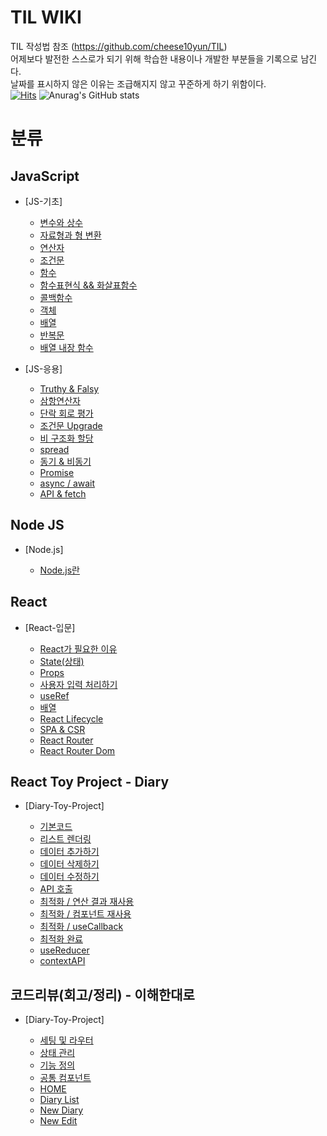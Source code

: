﻿# TIL WIKI

TIL 작성법 참조 (https://github.com/cheese10yun/TIL)  
 어제보다 발전한 스스로가 되기 위해 학습한 내용이나 개발한 부분들을 기록으로 남긴다.  
 날짜를 표시하지 않은 이유는 조급해지지 않고 꾸준하게 하기 위함이다.   
 [![Hits](https://hits.seeyoufarm.com/api/count/incr/badge.svg?url=https%3A%2F%2Fgithub.com%2FMyoungSeob-Pohang%2Fdaily-TIL&count_bg=%2379C83D&title_bg=%23555555&icon=&icon_color=%23E7E7E7&title=hits&edge_flat=false)](https://hits.seeyoufarm.com)
 ![Anurag's GitHub stats](https://github-readme-stats.vercel.app/api?username=MyoungSeob-Pohang&show_icons=true&theme=radical)

# 분류

## JavaScript

-   [JS-기초]

    -   [변수와 상수](https://github.com/MyoungSeob-Pohang/daily-TIL/blob/main/Javascript/JS-%EA%B8%B0%EB%B3%B8/variable_constant.md)
    -   [자료형과 형 변환](https://github.com/MyoungSeob-Pohang/daily-TIL/blob/main/Javascript/JS-%EA%B8%B0%EB%B3%B8/dataType_typeConversion.md)
    -   [연산자](https://github.com/MyoungSeob-Pohang/daily-TIL/blob/main/Javascript/JS-%EA%B8%B0%EB%B3%B8/operator.md)
    -   [조건문](https://github.com/MyoungSeob-Pohang/daily-TIL/blob/main/Javascript/JS-%EA%B8%B0%EB%B3%B8/conditional_statement.md)
    -   [함수](https://github.com/MyoungSeob-Pohang/daily-TIL/blob/main/Javascript/JS-%EA%B8%B0%EB%B3%B8/function.md)
    -   [함수표현식 && 화살표함수](https://github.com/MyoungSeob-Pohang/daily-TIL/blob/main/Javascript/JS-%EA%B8%B0%EB%B3%B8/arrow_func_expression.md)
    -   [콜백함수](https://github.com/MyoungSeob-Pohang/daily-TIL/blob/main/Javascript/JS-%EA%B8%B0%EB%B3%B8/callback.md)
    -   [객체](https://github.com/MyoungSeob-Pohang/daily-TIL/blob/main/Javascript/JS-%EA%B8%B0%EB%B3%B8/object.md)
    -   [배열](https://github.com/MyoungSeob-Pohang/daily-TIL/blob/main/Javascript/JS-%EA%B8%B0%EB%B3%B8/array.md)
    -   [반복문](https://github.com/MyoungSeob-Pohang/daily-TIL/blob/main/Javascript/JS-%EA%B8%B0%EB%B3%B8/loop.md)
    -   [배열 내장 함수](https://github.com/MyoungSeob-Pohang/daily-TIL/blob/main/Javascript/JS-%EA%B8%B0%EB%B3%B8/array_method.md)

-   [JS-응용]

    -   [Truthy & Falsy](https://github.com/MyoungSeob-Pohang/daily-TIL/blob/main/Javascript/JS-%EC%9D%91%EC%9A%A9/truthy_falsy.md)
    -   [삼항연산자](https://github.com/MyoungSeob-Pohang/daily-TIL/blob/main/Javascript/JS-%EC%9D%91%EC%9A%A9/ternary_operator.md)
    -   [단락 회로 평가](https://github.com/MyoungSeob-Pohang/daily-TIL/blob/main/Javascript/JS-%EC%9D%91%EC%9A%A9/short_circuit_rating.md)
    -   [조건문 Upgrade](https://github.com/MyoungSeob-Pohang/daily-TIL/blob/main/Javascript/JS-%EC%9D%91%EC%9A%A9/conditional_statement_upgrade.md)
    -   [비 구조화 할당](https://github.com/MyoungSeob-Pohang/daily-TIL/blob/main/Javascript/JS-%EC%9D%91%EC%9A%A9/destructuring_assignment.md)
    -   [spread](https://github.com/MyoungSeob-Pohang/daily-TIL/blob/main/Javascript/JS-%EC%9D%91%EC%9A%A9/spread.md)
    -   [동기 & 비동기](https://github.com/MyoungSeob-Pohang/daily-TIL/blob/main/Javascript/JS-%EC%9D%91%EC%9A%A9/synchronous_Asynchronous.md)
    -   [Promise](https://github.com/MyoungSeob-Pohang/daily-TIL/blob/main/Javascript/JS-%EC%9D%91%EC%9A%A9/promise.md)
    -   [async / await](https://github.com/MyoungSeob-Pohang/daily-TIL/blob/main/Javascript/JS-%EC%9D%91%EC%9A%A9/async_await.md)
    -   [API & fetch](https://github.com/MyoungSeob-Pohang/daily-TIL/blob/main/Javascript/JS-%EC%9D%91%EC%9A%A9/api_fetch.md)

## Node JS

-   [Node.js]

    -   [Node.js란](https://github.com/MyoungSeob-Pohang/daily-TIL/blob/main/Node.js/Node.js.md)

## React

-   [React-입문]

    -   [React가 필요한 이유](https://github.com/MyoungSeob-Pohang/daily-TIL/blob/main/React/whyReact.md)
    -   [State(상태)](https://github.com/MyoungSeob-Pohang/daily-TIL/blob/main/React/state.md)
    -   [Props](https://github.com/MyoungSeob-Pohang/daily-TIL/blob/main/React/props.md)
    -   [사용자 입력 처리하기](https://github.com/MyoungSeob-Pohang/daily-TIL/blob/main/React/userInput.md)
    -   [useRef](https://github.com/MyoungSeob-Pohang/daily-TIL/blob/main/React/useref.md)
    -   [배열](https://github.com/MyoungSeob-Pohang/daily-TIL/blob/main/React/arr_1.md)
    -   [React Lifecycle](https://github.com/MyoungSeob-Pohang/daily-TIL/blob/main/React/lifecycle.md)
    -   [SPA & CSR](https://github.com/MyoungSeob-Pohang/daily-TIL/blob/main/React/spa_csr.md)
    -   [React Router](https://github.com/MyoungSeob-Pohang/daily-TIL/blob/main/React/reactRouter.md)
    -   [React Router Dom](https://github.com/MyoungSeob-Pohang/daily-TIL/blob/main/React/react_router_dom.md)

## React Toy Project - Diary

-   [Diary-Toy-Project]

    -   [기본코드](https://github.com/MyoungSeob-Pohang/daily-TIL/blob/main/React-Toy-Diary/basic_code.md)
    -   [리스트 렌더링](https://github.com/MyoungSeob-Pohang/daily-TIL/blob/main/React-Toy-Diary/arr_1.md)
    -   [데이터 추가하기](https://github.com/MyoungSeob-Pohang/daily-TIL/blob/main/React-Toy-Diary/data_add.md)
    -   [데이터 삭제하기](https://github.com/MyoungSeob-Pohang/daily-TIL/blob/main/React-Toy-Diary/data_delete.md)
    -   [데이터 수정하기](https://github.com/MyoungSeob-Pohang/daily-TIL/blob/main/React-Toy-Diary/data_modified.md)
    -   [API 호출](https://github.com/MyoungSeob-Pohang/daily-TIL/blob/main/React-Toy-Diary/api.md)
    -   [최적화 / 연산 결과 재사용](https://github.com/MyoungSeob-Pohang/daily-TIL/blob/main/React-Toy-Diary/useMemo.md)
    -   [최적화 / 컴포넌트 재사용](https://github.com/MyoungSeob-Pohang/daily-TIL/blob/main/React-Toy-Diary/react.memo.md)
    -   [최적화 / useCallback](https://github.com/MyoungSeob-Pohang/daily-TIL/blob/main/React-Toy-Diary/useCallback.md)
    -   [최적화 완료](https://github.com/MyoungSeob-Pohang/daily-TIL/blob/main/React-Toy-Diary/optimization.md)
    -   [useReducer](https://github.com/MyoungSeob-Pohang/daily-TIL/blob/main/React-Toy-Diary/useReducer.md)
    -   [contextAPI](https://github.com/MyoungSeob-Pohang/daily-TIL/blob/main/React-Toy-Diary/contextAPI.md)

## 코드리뷰(회고/정리) - 이해한대로

-   [Diary-Toy-Project]

    -   [세팅 및 라우터](https://github.com/MyoungSeob-Pohang/daily-TIL/blob/main/Code-Review/Diary_Router.md)
    -   [상태 관리](https://github.com/MyoungSeob-Pohang/daily-TIL/blob/main/Code-Review/Diary_State.md)
    -   [기능 정의](https://github.com/MyoungSeob-Pohang/daily-TIL/blob/main/Code-Review/Diary_Func.md)
    -   [공통 컴포넌트](https://github.com/MyoungSeob-Pohang/daily-TIL/blob/main/Code-Review/Diary_Common.md)
    -   [HOME](https://github.com/MyoungSeob-Pohang/daily-TIL/blob/main/Code-Review/Diary_Home_List.md)
    -   [Diary List](https://github.com/MyoungSeob-Pohang/daily-TIL/blob/main/Code-Review/Diary_List.md)
    -   [New Diary](https://github.com/MyoungSeob-Pohang/daily-TIL/blob/main/Code-Review/New_Diary.md)
    -   [New Edit](https://github.com/MyoungSeob-Pohang/daily-TIL/blob/main/Code-Review/Diary_Edit.md)
